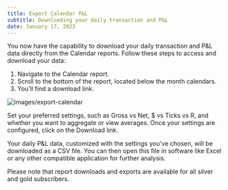```yaml
---
title: Export Calendar P&L
subtitle: Downloading your daily transaction and P&L
date: January 17, 2023
---
```


You now have the capability to download your daily transaction and P&L data directly from the Calendar reports. Follow these steps to access and download your data:

1. Navigate to the Calendar report.
2. Scroll to the bottom of the report, located below the month calendars.
3. You'll find a download link.

![images/export-calendar](/images/export-calendar.png)

Set your preferred settings, such as Gross vs Net, $ vs Ticks vs R, and whether you want to aggregate or view averages. Once your settings are configured, click on the Download link.

Your daily P&L data, customized with the settings you've chosen, will be downloaded as a CSV file. You can then open this file in software like Excel or any other compatible application for further analysis.

Please note that report downloads and exports are available for all silver and gold subscribers.
